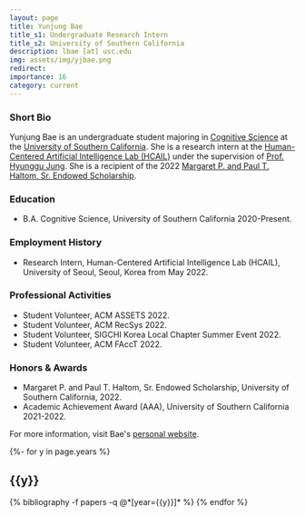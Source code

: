 ```yaml
---
layout: page
title: Yunjung Bae
title_s1: Undergraduate Research Intern
title_s2: University of Southern California
description: lbae [at] usc.edu
img: assets/img/yjbae.png
redirect:
importance: 16
category: current
---
```


### Short Bio
<p>Yunjung Bae is an undergraduate student majoring in <a href="https://dornsife.usc.edu/cognitive-science">Cognitive Science</a> at the <a href="https://www.usc.edu/">University of Southern California</a>. She is a research intern at the <a href="https://hcail.github.io">Human-Centered Artificial Intelligence Lab (HCAIL)</a> under the supervision of <a href="http://hyunggujung.com">Prof. Hyunggu Jung</a>. She is a recipient of the 2022 <a href="https://dornsife.usc.edu/scholarship-descriptions/#haltom">Margaret P. and Paul T. Haltom, Sr. Endowed Scholarship</a>.</p>

### Education
<ul>
<li>B.A. Cognitive Science, University of Southern California 2020-Present.
</li>
</ul>

### Employment History
<ul>
<li>Research Intern, Human-Centered Artificial Intelligence Lab (HCAIL), University of Seoul, Seoul, Korea from May 2022.
</li>
</ul>

### Professional Activities
<ul>
<li>Student Volunteer, ACM ASSETS 2022.
</li>
<li>Student Volunteer, ACM RecSys 2022.
</li>
<li>Student Volunteer, SIGCHI Korea Local Chapter Summer Event 2022.
</li>
<li>Student Volunteer, ACM FAccT 2022.
</li>
</ul>

### Honors & Awards
<ul>
<li>Margaret P. and Paul T. Haltom, Sr. Endowed Scholarship, University of Southern California, 2022.
</li>
<li>Academic Achievement Award (AAA), University of Southern California 2021-2022.
</li>
</ul>

For more information, visit Bae's [personal website](https://yunjungbae.notion.site/Yunjung-Lynn-Bae-1bb6171e3ee94db4b66c52a7b544d6b7).

<!-- _pages/publications.md -->
<div class="publications">

{%- for y in page.years %}
  <h2 class="year">{{y}}</h2>
  {% bibliography -f papers -q @*[year={{y}}]* %}
{% endfor %}

</div>
